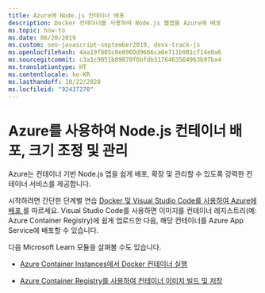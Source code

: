 ```yaml
---
title: Azure에 Node.js 컨테이너 배포
description: Docker 컨테이너를 사용하여 Node.js 웹앱을 Azure에 배포
ms.topic: how-to
ms.date: 08/20/2019
ms.custom: seo-javascript-september2019, devx-track-js
ms.openlocfilehash: 4aa19f805c0e8960d9666ca6e711b981cf14e0a6
ms.sourcegitcommit: c3a1c9051b89870f6bfdb3176463564963b97ba4
ms.translationtype: HT
ms.contentlocale: ko-KR
ms.lasthandoff: 10/22/2020
ms.locfileid: "92437270"
---
```

# <a name="use-azure-to-deploy-scale-and-manage-nodejs-containers"></a>Azure를 사용하여 Node.js 컨테이너 배포, 크기 조정 및 관리

Azure는 컨테이너 기반 Node.js 앱을 쉽게 배포, 확장 및 관리할 수 있도록 강력한 컨테이너 서비스를 제공합니다.

시작하려면 간단한 단계별 연습 [Docker 및 Visual Studio Code를 사용하여 Azure에 배포 ](../tutorial-vscode-docker-node-01.md)를 따르세요. Visual Studio Code를 사용하면 이미지를 컨테이너 레지스트리(예: Azure Container Registry)에 쉽게 업로드한 다음, 해당 컨테이너를 Azure App Service에 배포할 수 있습니다.

다음 Microsoft Learn 모듈을 살펴볼 수도 있습니다.

- [Azure Container Instances에서 Docker 컨테이너 실행](/learn/modules/run-docker-with-azure-container-instances/)

- [Azure Container Registry를 사용하여 컨테이너 이미지 빌드 및 저장](/learn/modules/build-and-store-container-images/)
